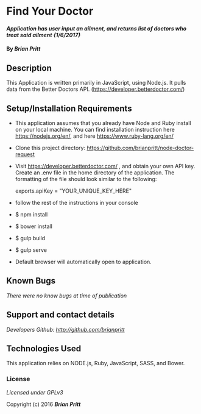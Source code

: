 # Find Your Doctor

#### _Application has user input an ailment, and returns list of doctors who treat said ailment {1/6/2017}_

#### By _**Brian Pritt**_

## Description

This Application is written primarily in JavaScript, using Node.js.  It pulls data from the Better Doctors API. (https://developer.betterdoctor.com/)

## Setup/Installation Requirements
* This application assumes that you already have Node and Ruby install on your local machine. You can find installation instruction here https://nodejs.org/en/, and here https://www.ruby-lang.org/en/
* Clone this project directory:        https://github.com/brianpritt/node-doctor-request
* Visit https://developer.betterdoctor.com/ , and obtain your own API key. Create an .env file in the home directory of the application. The formatting of the file should look similar to the following:

   exports.apiKey = "YOUR_UNIQUE_KEY_HERE"
   
* follow the rest of the instructions in your console
* $ npm install
* $ bower install
* $ gulp build
* $ gulp serve
* Default browser will automatically open to application.



## Known Bugs

_There were no know bugs at time of publication_

## Support and contact details

_Developers Github: http://github.com/brianpritt_

## Technologies Used

This application relies on NODE.js, Ruby, JavaScript, SASS, and Bower.

### License

*Licensed under GPLv3*

Copyright (c) 2016 **_Brian Pritt_**
